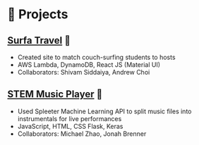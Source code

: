 # 🧪 Projects

## [Surfa Travel](https://surfatravel.com/) 🔗
- Created site to match couch-surfing students to hosts
- AWS Lambda, DynamoDB, React JS (Material UI)
- Collaborators: Shivam Siddaiya, Andrew Choi
## [STEM Music Player](https://github.com/john7rho/orpheus_website) 🔗
- Used Spleeter Machine Learning API to split music files into instrumentals for live performances
- JavaScript, HTML, CSS Flask, Keras
- Collaborators: Michael Zhao, Jonah Brenner

<!-- ## [visa-termin-alert](https://github.com/noworneverev/visa-termin-alert) 🔗
- The project is inspired by a terminated chatbot service which is aimed at providing instant German visa appointments status. As you may know, it is extremely difficult to book an appointment to apply German visa in Taiwan in busy season, one may have to refresh the termin page ALL DAY LONG FOR SEVERAL DAYS to reserve a seat. Since the German Institue don't tell us when vacant appointments will be released exactly, I built this chatbot to notify those who want to arrange appointments.
- Python, Chatbot, LINE Bot, Deep Learning, Captcha Solving

## [images-viewer](https://github.com/noworneverev/images-viewer) 🔗
- A simple images viewer, scroll all images in one go.
- React, Javascript
- Hosted on [Github Pages](https://noworneverev.github.io/images-viewer/) 

## [react-vscode-portfolio](https://github.com/noworneverev/react-vscode-portfolio) 🔗
- What you are looking at now
- A vscode inspired portfolio project
- Responsive Web Design 
- React, TypeScript

## [go-germany](https://noworneverev.github.io/go-germany/) 🔗
- As a prospective master student in Germany, I spent a lot of time searching for international programs and their related articles shared by applicants. I know there's a [DAAD site](https://www2.daad.de/deutschland/studienangebote/international-programmes/en/result/?cert=&admReq=&langExamPC=&scholarshipLC=&langExamLC=&scholarshipSC=&langExamSC=&degree%5B%5D=&fos=&langDeAvailable=&langEnAvailable=&lang%5B%5D=&cit%5B%5D=&tyi%5B%5D=&ins%5B%5D=&fee=&bgn%5B%5D=&dat%5B%5D=&prep_subj%5B%5D=&prep_degree%5B%5D=&sort=4&dur=&subjects%5B%5D=&q=&limit=10&offset=&display=list) which is helpful for searching the desired program; however, I don't like the way it displays search results and I think if I can find related articles shared by former applicants at the same time, that would be simply awesome, so I created this site. I want to create a search tool so amazing that it'll be the one you find your desired programs -- I think this it.
- The whole project consists of three repositories, [go-germany](https://github.com/noworneverev/go-germany), [go-germany-api](https://github.com/noworneverev/go-germany-api), and [go-germany-sync](https://github.com/noworneverev/go-germany-sync), which are the frontend, the backend, and the data synchronization tool respectively.
  - go-germany
    * [TypeScript](https://github.com/microsoft/TypeScript)
    * [React.js](https://reactjs.org/)
    * [React Redux](https://github.com/reduxjs/react-redux)
    * [Redux Toolkit](https://github.com/reduxjs/redux-toolkit)
    * [Material UI](https://github.com/mui/material-ui)

  - go-germany-api
    * [Go](https://github.com/golang/go)
    * [httprouter](https://github.com/julienschmidt/httprouter)
    * [PostgreSQL](https://www.postgresql.org/)
    * [pq](https://github.com/lib/pq)
  
  - go-germany-sync
    * [Python](https://www.python.org/)
    * [asyncpg](https://github.com/MagicStack/asyncpg)
    * [Github Action](https://github.com/features/actions)

## [blog](https://github.com/noworneverev/blog) 🔗
- The blog I built based on [docusaurus](https://github.com/noworneverev/blog) to document my learning progress and to share the add-ins I created which were used to increase my efficiency at work.
- Javascript, React, Docusaurus

## [notion-pdf](https://github.com/noworneverev/notion-pdf) 🔗
- A tool that you can choose either [weasyprint](https://github.com/Kozea/WeasyPrint) or chromedriver(save as pdf) to convert Notion exported html files to pdf files.
- Python, weasyprint
          
## [eyny-novel](https://github.com/noworneverev/eyny-novel) 🔗
- A novel downloader
- Python, Beautiful Soup

## [react-flask-mysql-example](https://github.com/noworneverev/react-flask-mysql-example) 🔗
- An example utilize Flask and MySQL as backend and React-Admin as Frontend to build admin dashboard.
- Python, Flask, MySQL, React, [React-Admin](https://github.com/marmelab/react-admin)

## [Excel-starter](https://github.com/noworneverev/Excel-Starter) 🔗
- Website: https://excel-starter.netlify.app/
- It's a website documenting basic Excel techniques which I deemed newbie auditor should know and sharing VBA tools I developed to tackle working papers.
- React, Gatsby

## [pybecker](https://github.com/noworneverev/pybecker) 🔗
- A web scraping tool which can parse [Becker](https://www.becker.com/), download all the questions and save the content to txt files.
- I built this tool to help me prepare the AICPA Exam, since the website don't have download functionality. Unfortunately, Github disabled the repo due to DMCA takedown, even though the tool would make sure the user who should have the account registered in Becker.
- Python, Beautiful Soup 

## Trial Balance System
- It's the smartest trial balance solution in Taiwan which was in house developed and targeted for audit leadsheet generatinon.
- C#, MSSQL

## [PDF2Excel](https://github.com/noworneverev/PDF2Excel) 🔗
- Extract tables from PDF files and save them into separate Excel(.xlsx) files.
- Python, [PDFPlumber](https://github.com/jsvine/pdfplumber), Pandas, PyQt5

## [TickMark](https://github.com/noworneverev/TickMark) 🔗
- An add-in for auditors and accountants. This Excel add-in is designed to help auditors to deal with working papers.
- This was my first Visual Basic program. Before I wrote this Visual Basic based add-in, I only had some basic knowledge of VBA. I spent the whole March building this add-in and self-learning Visual Basic simultaneously.
- Page: [TickMark Demo](https://noworneverev.github.io/tickmark_demo/)
- Demo: https://youtu.be/Hi4jG4As_h8
- VB.NET

## [Commercial Law App](https://github.com/noworneverev/CommercialLaw) 🔗
- My first mobile application aimed at helping myself to prepare the CPA Exam in spare time.
- Java

## [Liu Input Method Tutorial](https://noworneverev.github.io/learnliu/) 🔗
- The tutorial website teaches how to use Liu input method(嘸蝦米輸入法).
- HTML -->
